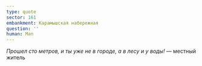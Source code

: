 ```yaml
---
type: quote
sector: 161
embankment: Карамышская набережная
question: ''
human: Man
---
```

_Прошел сто метров, и ты уже не в городе, а в лесу и у воды!_ — местный житель
